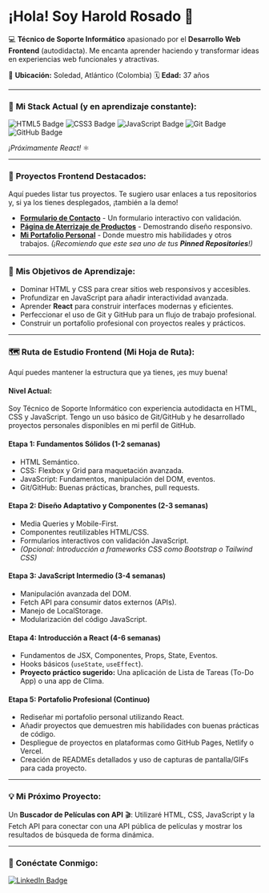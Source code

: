 # ¡Hola! Soy Harold Rosado 👋

💻 **Técnico de Soporte Informático** apasionado por el **Desarrollo Web Frontend** (autodidacta). Me encanta aprender haciendo y transformar ideas en experiencias web funcionales y atractivas.

📍 **Ubicación:** Soledad, Atlántico (Colombia)
🗓️ **Edad:** 37 años

---

### 🚀 **Mi Stack Actual (y en aprendizaje constante):**

<img src="https://img.shields.io/badge/HTML5-E34F26?style=for-the-badge&logo=html5&logoColor=white" alt="HTML5 Badge">
<img src="https://img.shields.io/badge/CSS3-1572B6?style=for-the-badge&logo=css3&logoColor=white" alt="CSS3 Badge">
<img src="https://img.shields.io/badge/JavaScript-F7DF1E?style=for-the-badge&logo=javascript&logoColor=black" alt="JavaScript Badge">
<img src="https://img.shields.io/badge/Git-F05032?style=for-the-badge&logo=git&logoColor=white" alt="Git Badge">
<img src="https://img.shields.io/badge/GitHub-100000?style=for-the-badge&logo=github&logoColor=white" alt="GitHub Badge">

_¡Próximamente React!_ ⚛️

---

### 🌟 **Proyectos Frontend Destacados:**

Aquí puedes listar tus proyectos. Te sugiero usar enlaces a tus repositorios y, si ya los tienes desplegados, ¡también a la demo!

* [**Formulario de Contacto**](https://github.com/HaroldRosado/nombre-del-repo-contacto) - Un formulario interactivo con validación.
* [**Página de Aterrizaje de Productos**](https://github.com/HaroldRosado/nombre-del-repo-landing) - Demostrando diseño responsivo.
* [**Mi Portafolio Personal**](https://github.com/HaroldRosado/nombre-del-repo-portafolio) - Donde muestro mis habilidades y otros trabajos. _(¡Recomiendo que este sea uno de tus **Pinned Repositories**!)_

---

### 🎯 **Mis Objetivos de Aprendizaje:**

* Dominar HTML y CSS para crear sitios web responsivos y accesibles.
* Profundizar en JavaScript para añadir interactividad avanzada.
* Aprender **React** para construir interfaces modernas y eficientes.
* Perfeccionar el uso de Git y GitHub para un flujo de trabajo profesional.
* Construir un portafolio profesional con proyectos reales y prácticos.

---

### 🗺️ **Ruta de Estudio Frontend (Mi Hoja de Ruta):**

Aquí puedes mantener la estructura que ya tienes, ¡es muy buena!

#### **Nivel Actual:**
Soy Técnico de Soporte Informático con experiencia autodidacta en HTML, CSS y JavaScript. Tengo un uso básico de Git/GitHub y he desarrollado proyectos personales disponibles en mi perfil de GitHub.

#### **Etapa 1: Fundamentos Sólidos (1-2 semanas)**
* HTML Semántico.
* CSS: Flexbox y Grid para maquetación avanzada.
* JavaScript: Fundamentos, manipulación del DOM, eventos.
* Git/GitHub: Buenas prácticas, branches, pull requests.

#### **Etapa 2: Diseño Adaptativo y Componentes (2-3 semanas)**
* Media Queries y Mobile-First.
* Componentes reutilizables HTML/CSS.
* Formularios interactivos con validación JavaScript.
* *(Opcional: Introducción a frameworks CSS como Bootstrap o Tailwind CSS)*

#### **Etapa 3: JavaScript Intermedio (3-4 semanas)**
* Manipulación avanzada del DOM.
* Fetch API para consumir datos externos (APIs).
* Manejo de LocalStorage.
* Modularización del código JavaScript.

#### **Etapa 4: Introducción a React (4-6 semanas)**
* Fundamentos de JSX, Componentes, Props, State, Eventos.
* Hooks básicos (`useState`, `useEffect`).
* **Proyecto práctico sugerido:** Una aplicación de Lista de Tareas (To-Do App) o una app de Clima.

#### **Etapa 5: Portafolio Profesional (Continuo)**
* Rediseñar mi portafolio personal utilizando React.
* Añadir proyectos que demuestren mis habilidades con buenas prácticas de código.
* Despliegue de proyectos en plataformas como GitHub Pages, Netlify o Vercel.
* Creación de READMEs detallados y uso de capturas de pantalla/GIFs para cada proyecto.

---

### 💡 **Mi Próximo Proyecto:**

Un **Buscador de Películas con API** 🎬: Utilizaré HTML, CSS, JavaScript y la Fetch API para conectar con una API pública de películas y mostrar los resultados de búsqueda de forma dinámica.

---

### 🤝 **Conéctate Conmigo:**

[<img src="https://img.shields.io/badge/LinkedIn-0077B5?style=for-the-badge&logo=linkedin&logoColor=white" alt="LinkedIn Badge">](https://www.linkedin.com/in/tu-usuario-linkedin/)

